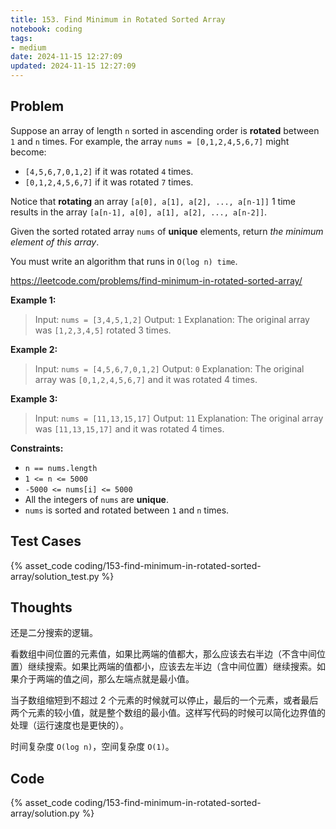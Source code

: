 ```yaml
---
title: 153. Find Minimum in Rotated Sorted Array
notebook: coding
tags:
- medium
date: 2024-11-15 12:27:09
updated: 2024-11-15 12:27:09
---
```

## Problem

Suppose an array of length `n` sorted in ascending order is **rotated** between `1` and `n` times. For example, the array `nums = [0,1,2,4,5,6,7]` might become:

- `[4,5,6,7,0,1,2]` if it was rotated `4` times.
- `[0,1,2,4,5,6,7]` if it was rotated `7` times.

Notice that **rotating** an array `[a[0], a[1], a[2], ..., a[n-1]]` 1 time results in the array `[a[n-1], a[0], a[1], a[2], ..., a[n-2]]`.

Given the sorted rotated array `nums` of **unique** elements, return _the minimum element of this array_.

You must write an algorithm that runs in `O(log n) time`.

<https://leetcode.com/problems/find-minimum-in-rotated-sorted-array/>

**Example 1:**

> Input: `nums = [3,4,5,1,2]`
> Output: `1`
> Explanation: The original array was `[1,2,3,4,5]` rotated 3 times.

**Example 2:**

> Input: `nums = [4,5,6,7,0,1,2]`
> Output: `0`
> Explanation: The original array was `[0,1,2,4,5,6,7]` and it was rotated 4 times.

**Example 3:**

> Input: `nums = [11,13,15,17]`
> Output: `11`
> Explanation: The original array was `[11,13,15,17]` and it was rotated 4 times.

**Constraints:**

- `n == nums.length`
- `1 <= n <= 5000`
- `-5000 <= nums[i] <= 5000`
- All the integers of `nums` are **unique**.
- `nums` is sorted and rotated between `1` and `n` times.

## Test Cases

{% asset_code coding/153-find-minimum-in-rotated-sorted-array/solution_test.py %}

## Thoughts

还是二分搜索的逻辑。

看数组中间位置的元素值，如果比两端的值都大，那么应该去右半边（不含中间位置）继续搜索。如果比两端的值都小，应该去左半边（含中间位置）继续搜索。如果介于两端的值之间，那么左端点就是最小值。

当子数组缩短到不超过 2 个元素的时候就可以停止，最后的一个元素，或者最后两个元素的较小值，就是整个数组的最小值。这样写代码的时候可以简化边界值的处理（运行速度也是更快的）。

时间复杂度 `O(log n)`，空间复杂度 `O(1)`。

## Code

{% asset_code coding/153-find-minimum-in-rotated-sorted-array/solution.py %}
